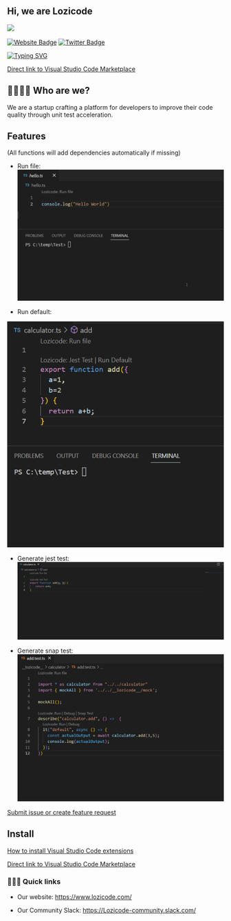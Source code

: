 
## Hi, we are Lozicode

![](https://komarev.com/ghpvc/?username=Lozicode)

[![Website Badge](https://img.shields.io/badge/Website-3b5998?style=flat-square&logo=google-chrome&logoColor=white)](https://lozicode.com)
[![Twitter Badge](https://img.shields.io/badge/-Twitter-00acee?style=flat-square&logo=Twitter&logoColor=white)](https://twitter.com/LoziCode)

[![Typing SVG](https://readme-typing-svg.herokuapp.com?color=%2336BCF7&lines=Welcome+to+our+official+GitHub;Lozicode+helps+with+code+quality)](https://git.io/typing-svg)

[Direct link to Visual Studio Code Marketplace](https://marketplace.visualstudio.com/items?itemName=lozicode.lozicode-jest)

## 👩‍💻👨‍💻 Who are we?

We are a startup crafting a platform for developers to improve their code quality through unit test acceleration.

## Features
(All functions will add dependencies automatically if missing)

- Run file:
![Alt Text](https://github.com/Lozicode/.github/blob/main/gif/lozicode-runfile.gif)

- Run default:

![Alt Text](https://github.com/Lozicode/.github/raw/main/gif/lozicode-rundefault.gif)

- Generate jest test:
![Alt Text](https://github.com/Lozicode/.github/blob/main/gif/lozicode-jesttest.gif)

- Generate snap test:
![Alt Text](https://github.com/Lozicode/.github/blob/main/gif/lozicode-snaptest.gif)

[Submit issue or create feature request](https://github.com/Lozicode/lozicode/issues)

## Install

[How to install Visual Studio Code extensions](https://code.visualstudio.com/docs/editor/extension-gallery)

[Direct link to Visual Studio Code Marketplace](https://marketplace.visualstudio.com/items?itemName=lozicode.lozicode-jest)


### 🏃🏽‍♀️ Quick links

- Our website: https://www.lozicode.com/

- Our Community Slack: https://Lozicode-community.slack.com/



